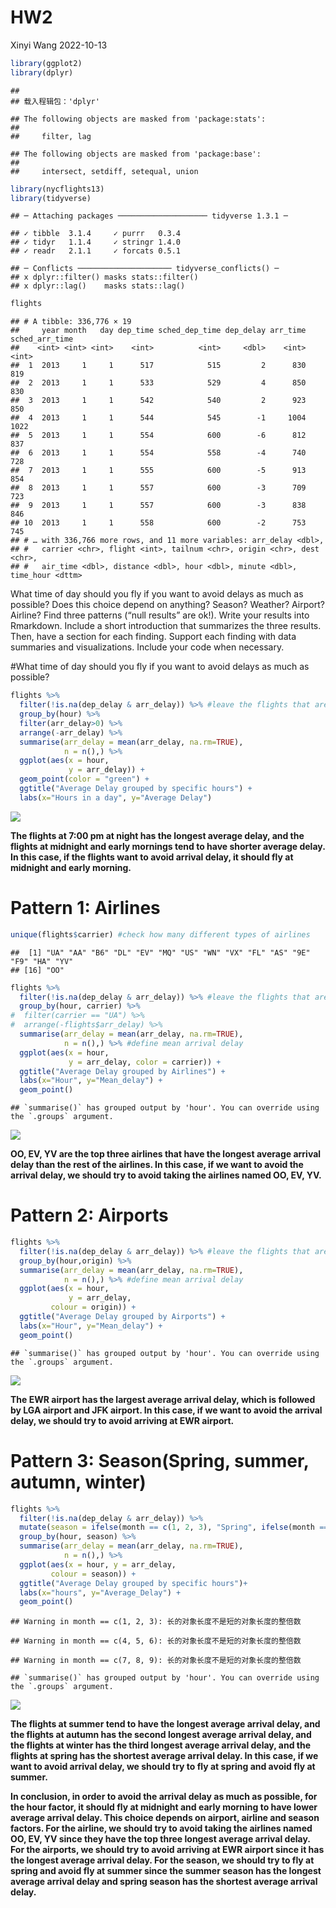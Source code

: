HW2
================
Xinyi Wang
2022-10-13

``` r
library(ggplot2)
library(dplyr)
```

    ## 
    ## 载入程辑包：'dplyr'

    ## The following objects are masked from 'package:stats':
    ## 
    ##     filter, lag

    ## The following objects are masked from 'package:base':
    ## 
    ##     intersect, setdiff, setequal, union

``` r
library(nycflights13)
library(tidyverse)
```

    ## ─ Attaching packages ──────────────────── tidyverse 1.3.1 ─

    ## ✓ tibble  3.1.4     ✓ purrr   0.3.4
    ## ✓ tidyr   1.1.4     ✓ stringr 1.4.0
    ## ✓ readr   2.1.1     ✓ forcats 0.5.1

    ## ─ Conflicts ───────────────────── tidyverse_conflicts() ─
    ## x dplyr::filter() masks stats::filter()
    ## x dplyr::lag()    masks stats::lag()

``` r
flights
```

    ## # A tibble: 336,776 × 19
    ##     year month   day dep_time sched_dep_time dep_delay arr_time sched_arr_time
    ##    <int> <int> <int>    <int>          <int>     <dbl>    <int>          <int>
    ##  1  2013     1     1      517            515         2      830            819
    ##  2  2013     1     1      533            529         4      850            830
    ##  3  2013     1     1      542            540         2      923            850
    ##  4  2013     1     1      544            545        -1     1004           1022
    ##  5  2013     1     1      554            600        -6      812            837
    ##  6  2013     1     1      554            558        -4      740            728
    ##  7  2013     1     1      555            600        -5      913            854
    ##  8  2013     1     1      557            600        -3      709            723
    ##  9  2013     1     1      557            600        -3      838            846
    ## 10  2013     1     1      558            600        -2      753            745
    ## # … with 336,766 more rows, and 11 more variables: arr_delay <dbl>,
    ## #   carrier <chr>, flight <int>, tailnum <chr>, origin <chr>, dest <chr>,
    ## #   air_time <dbl>, distance <dbl>, hour <dbl>, minute <dbl>, time_hour <dttm>

What time of day should you fly if you want to avoid delays as much as
possible? Does this choice depend on anything? Season? Weather? Airport?
Airline? Find three patterns (“null results” are ok!). Write your
results into Rmarkdown. Include a short introduction that summarizes the
three results. Then, have a section for each finding. Support each
finding with data summaries and visualizations. Include your code when
necessary.

\#What time of day should you fly if you want to avoid delays as much as
possible?

``` r
flights %>% 
  filter(!is.na(dep_delay & arr_delay)) %>% #leave the flights that are not cancelled
  group_by(hour) %>% 
  filter(arr_delay>0) %>% 
  arrange(-arr_delay) %>%
  summarise(arr_delay = mean(arr_delay, na.rm=TRUE), 
            n = n(),) %>%
  ggplot(aes(x = hour, 
             y = arr_delay)) +    
  geom_point(color = "green") +
  ggtitle("Average Delay grouped by specific hours") + 
  labs(x="Hours in a day", y="Average Delay")
```

![](README_files/figure-gfm/unnamed-chunk-2-1.png)<!-- -->

**The flights at 7:00 pm at night has the longest average delay, and the
flights at midnight and early mornings tend to have shorter average
delay. In this case, if the flights want to avoid arrival delay, it
should fly at midnight and early morning.**

# Pattern 1: Airlines

``` r
unique(flights$carrier) #check how many different types of airlines
```

    ##  [1] "UA" "AA" "B6" "DL" "EV" "MQ" "US" "WN" "VX" "FL" "AS" "9E" "F9" "HA" "YV"
    ## [16] "OO"

``` r
flights %>% 
  filter(!is.na(dep_delay & arr_delay)) %>% #leave the flights that are not cancelled
  group_by(hour, carrier) %>% 
#  filter(carrier == "UA") %>% 
#  arrange(-flights$arr_delay) %>%
  summarise(arr_delay = mean(arr_delay, na.rm=TRUE), 
            n = n(),) %>% #define mean arrival delay
  ggplot(aes(x = hour,
             y = arr_delay, color = carrier)) +
  ggtitle("Average Delay grouped by Airlines") + 
  labs(x="Hour", y="Mean_delay") +
  geom_point()
```

    ## `summarise()` has grouped output by 'hour'. You can override using the `.groups` argument.

![](README_files/figure-gfm/unnamed-chunk-4-1.png)<!-- -->

**OO, EV, YV are the top three airlines that have the longest average
arrival delay than the rest of the airlines. In this case, if we want to
avoid the arrival delay, we should try to avoid taking the airlines
named OO, EV, YV.**

# Pattern 2: Airports

``` r
flights %>% 
  filter(!is.na(dep_delay & arr_delay)) %>% #leave the flights that are not cancelled
  group_by(hour,origin) %>% 
  summarise(arr_delay = mean(arr_delay, na.rm=TRUE), 
            n = n(),) %>% #define mean arrival delay
  ggplot(aes(x = hour,
             y = arr_delay,
         colour = origin)) +
  ggtitle("Average Delay grouped by Airports") + 
  labs(x="Hour", y="Mean_delay") + 
  geom_point()
```

    ## `summarise()` has grouped output by 'hour'. You can override using the `.groups` argument.

![](README_files/figure-gfm/unnamed-chunk-5-1.png)<!-- -->

**The EWR airport has the largest average arrival delay, which is
followed by LGA airport and JFK airport. In this case, if we want to
avoid the arrival delay, we should try to avoid arriving at EWR
airport.**

# Pattern 3: Season(Spring, summer, autumn, winter)

``` r
flights %>% 
  filter(!is.na(dep_delay & arr_delay)) %>%
  mutate(season = ifelse(month == c(1, 2, 3), "Spring", ifelse(month == c(4, 5, 6), "Summer", ifelse(month == c(7, 8, 9), "Autumn", "Winter")))) %>%
  group_by(hour, season) %>% 
  summarise(arr_delay = mean(arr_delay, na.rm=TRUE), 
            n = n(),) %>%
  ggplot(aes(x = hour, y = arr_delay,
         colour = season)) +    
  ggtitle("Average Delay grouped by specific hours")+ 
  labs(x="hours", y="Average_Delay") +
  geom_point()
```

    ## Warning in month == c(1, 2, 3): 长的对象长度不是短的对象长度的整倍数

    ## Warning in month == c(4, 5, 6): 长的对象长度不是短的对象长度的整倍数

    ## Warning in month == c(7, 8, 9): 长的对象长度不是短的对象长度的整倍数

    ## `summarise()` has grouped output by 'hour'. You can override using the `.groups` argument.

![](README_files/figure-gfm/unnamed-chunk-6-1.png)<!-- -->

**The flights at summer tend to have the longest average arrival delay,
and the flights at autumn has the second longest average arrival delay,
and the flights at winter has the third longest average arrival delay,
and the flights at spring has the shortest average arrival delay. In
this case, if we want to avoid arrival delay, we should try to fly at
spring and avoid fly at summer.**

**In conclusion, in order to avoid the arrival delay as much as
possible, for the hour factor, it should fly at midnight and early
morning to have lower average arrival delay. This choice depends on
airport, airline and season factors. For the airline, we should try to
avoid taking the airlines named OO, EV, YV since they have the top three
longest average arrival delay. For the airports, we should try to avoid
arriving at EWR airport since it has the longest average arrival delay.
For the season, we should try to fly at spring and avoid fly at summer
since the summer season has the longest average arrival delay and spring
season has the shortest average arrival delay.**
